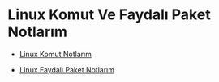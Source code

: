# Linux Komut Ve Faydalı Paket Notlarım

- [Linux Komut Notlarım](https://github.com/kaankaltakkiran/Linux_notlarim/tree/main/linux_notlarim/notlarim/komut_notlarim)

- [Linux Faydalı Paket Notlarım](https://github.com/kaankaltakkiran/Linux_notlarim/tree/main/linux_notlarim/notlarim/faydali_paketler)



